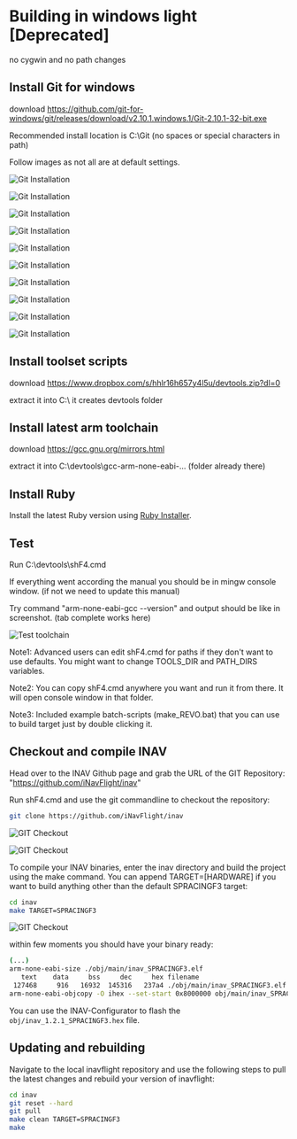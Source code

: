 # Building in windows light [Deprecated]
no cygwin and no path changes

## Install Git for windows
download https://github.com/git-for-windows/git/releases/download/v2.10.1.windows.1/Git-2.10.1-32-bit.exe

Recommended install location is C:\Git (no spaces or special characters in path)

Follow images as not all are at default settings.

![Git Installation](assets/001.gitwin.png)

![Git Installation](assets/002.gitwin.png)

![Git Installation](assets/003.gitwin.png)

![Git Installation](assets/004.gitwin.png)

![Git Installation](assets/005.gitwin.png)

![Git Installation](assets/006.gitwin.png)

![Git Installation](assets/007.gitwin.png)

![Git Installation](assets/008.gitwin.png)

![Git Installation](assets/009.gitwin.png)

![Git Installation](assets/010.gitwin.png)

## Install toolset scripts
download https://www.dropbox.com/s/hhlr16h657y4l5u/devtools.zip?dl=0

extract it into C:\ it creates devtools folder

## Install latest arm toolchain
download https://gcc.gnu.org/mirrors.html

extract it into C:\devtools\gcc-arm-none-eabi-... (folder already there)

## Install Ruby

Install the latest Ruby version using [Ruby Installer](https://rubyinstaller.org).

## Test
Run C:\devtools\shF4.cmd

If everything went according the manual you should be in mingw console window. (if not we need to update this manual)

Try command "arm-none-eabi-gcc --version" and output should be like in screenshot. (tab complete works here)

![Test toolchain](assets/001.test.png)

Note1: Advanced users can edit shF4.cmd for paths if they don't want to use defaults. You might want to change TOOLS_DIR and PATH_DIRS variables.

Note2: You can copy shF4.cmd anywhere you want and run it from there. It will open console window in that folder.

Note3: Included example batch-scripts (make_REVO.bat) that you can use to build target just by double clicking it.

## Checkout and compile INAV

Head over to the INAV Github page and grab the URL of the GIT Repository: "https://github.com/iNavFlight/inav"

Run shF4.cmd and use the git commandline to checkout the repository:

```bash
git clone https://github.com/iNavFlight/inav
```
![GIT Checkout](assets/011.git_checkout.png)

![GIT Checkout](assets/002.test.png)

To compile your INAV binaries, enter the inav directory and build the project using the make command. You can append TARGET=[HARDWARE] if you want to build anything other than the default SPRACINGF3 target:

```bash
cd inav
make TARGET=SPRACINGF3
```

![GIT Checkout](assets/003.test.png)

within few moments you should have your binary ready:

```bash
(...)
arm-none-eabi-size ./obj/main/inav_SPRACINGF3.elf
   text    data     bss     dec     hex filename
 127468     916   16932  145316   237a4 ./obj/main/inav_SPRACINGF3.elf
arm-none-eabi-objcopy -O ihex --set-start 0x8000000 obj/main/inav_SPRACINGF3.elf obj/inav_1.2.1_SPRACINGF3.hex
```

You can use the INAV-Configurator to flash the ```obj/inav_1.2.1_SPRACINGF3.hex``` file.

## Updating and rebuilding

Navigate to the local inavflight repository and use the following steps to pull the latest changes and rebuild your version of inavflight:

```bash
cd inav
git reset --hard
git pull
make clean TARGET=SPRACINGF3
make
```
